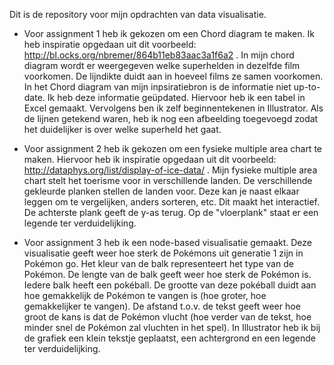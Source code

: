 Dit is de repository voor mijn opdrachten van data visualisatie. 

* Voor assignment 1 heb ik gekozen om een Chord diagram te maken.
Ik heb inspiratie opgedaan uit dit voorbeeld: http://bl.ocks.org/nbremer/864b11eb83aac3a1f6a2 . In mijn chord diagram wordt er weergegeven
welke superhelden in dezelfde film voorkomen. De lijndikte duidt aan in hoeveel films ze samen voorkomen. In het Chord diagram van mijn inpsiratiebron is de informatie niet up-to-date. Ik heb deze informatie geüpdated. Hiervoor heb ik een tabel in Excel gemaakt. Vervolgens ben ik zelf beginnentekenen in Illustrator. Als de lijnen getekend waren, heb ik nog een afbeelding toegevoegd zodat het duidelijker is over welke superheld het gaat. 

* Voor assignment 2 heb ik gekozen om een fysieke multiple area chart te maken. Hiervoor heb ik inspiratie opgedaan uit dit voorbeeld: http://dataphys.org/list/display-of-ice-data/ . Mijn fysieke multiple area chart stelt het toerisme voor in verschillende landen. De verschillende gekleurde planken stellen de landen voor. Deze kan je naast elkaar leggen om te vergelijken, anders sorteren, etc. Dit maakt het interactief. De achterste plank geeft de y-as terug. Op de "vloerplank" staat er een legende ter verduidelijking.

* Voor assignment 3 heb ik een node-based visualisatie gemaakt. Deze visualisatie geeft weer hoe sterk de Pokémons uit generatie 1 zijn in Pokémon go. Het kleur van de balk representeert het type van de Pokémon. De lengte van de balk geeft weer hoe sterk de Pokémon is. Iedere balk heeft een pokéball. De grootte van deze pokéball duidt aan hoe gemakkelijk de Pokémon te vangen is (hoe groter, hoe gemakkelijker te vangen). De afstand t.o.v. de tekst geeft weer hoe groot de kans is dat de Pokémon vlucht (hoe verder van de tekst, hoe minder snel de Pokémon zal vluchten in het spel). In Illustrator heb ik bij de grafiek een klein tekstje geplaatst, een achtergrond en een legende ter verduidelijking. 
